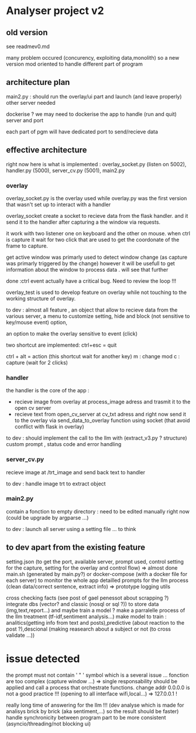 # Analyser project v2

## old version

see readmev0.md 

many problem occured (concurency, exploiting data,monolith) so a new version mod oriented to handle different part of program

## architecture plan

main2.py : should run the overlay/ui part and launch (and leave properly) other server needed

dockerise ? we may need to dockerise the app to handle (run and quit) server and port

each part of pgm will have dedicated port to send/recieve data 

## effective architecture

right now here is what is implemented :
overlay_socket.py (listen on 5002), handler.py (5000), server_cv.py (5001), main2.py

### overlay

overlay_socket.py is the overlay used while overlay.py was the first version that wasn't set up to interact with a handler

overlay_socket create a socket to recieve data from the flask handler. and it send it to the handler after capturing a the window via requests.

it work with two listener one on keyboard and the other on mouse. when ctrl is capture it wait for two click that are used to get the coordonate of the frame to capture.

get active window was primarly used to detect window change (as capture was primarly triggered by the change) however it will be usefull to get information about the window to process data . will see that further

done :ctrl event actually have a critical bug. Need to review the loop !!!

overlay_test is used to develop feature on overlay while not touching to the working structure of overlay.

to dev :
almost all feature , an object that allow to recieve data from the various server, a menu to customize setting, hide and block (not sensitive to key/mouse event) option, 

an option to make the overlay sensitive to event (click)

two shortcut are implemented:
ctrl+esc = quit 

ctrl + alt = action
(this shortcut wait for another key)
m : change mod
c : capture (wait for 2 clicks)

### handler

the handler is the core of the app : 

- recieve image from overlay at process_image adress and trasmit it to the open cv server
- recieve text from open_cv_server at cv_txt adress and right now send it to the overlay via send_data_to_overlay function using socket (that avoid conflict with flask in overlay)

to dev : 
should implement the call to the llm with (extract_v3.py ? structure)
custom prompt , 
status code 
and error handling


### server_cv.py


recieve image at /trt_image and send back text to handler 

to dev : handle image trt to extract object

### main2.py

contain a fonction to empty directory : need to be edited manually right now (could be upgrade by argparse ...)

to dev : launch all server using a setting file
... to think


## to dev apart from the existing feature

setting.json (to get the port, available server, prompt used, control setting for the capture, setting for the overlay and control flow) 
    => almost done
main.sh (generated by main.py?) or docker-compose (with a docker file for each server) to monitor the whole app
detailled prompts for the llm process (clean data/correct sentence, extract info) => prototype
logging utils 

cross checking facts (see post of gael penessot about scrapping ?)
integrate dbs (vector? and classic (nosql or sql ?)) to store data (img,text,report...) and maybe train a model ?
make a parralelle process of the llm treatment (tf-idf,sentiment analysis...)
make model to train : analitics(getting info from text and posts),predictive (about reaction to the post ?),descional (making reasearch about a subject or not (to cross validate ...))

# issue detected

the prompt must not contain ' " ' symbol which is a several issue ...
fonction are too complex (capture window ...) => single responsability should be applied and call a process that orchestrate functions.
change addr 0.0.0.0 is not a good practice !!! (opening to all interface wifi,local...) => 127.0.0.1 ! 

really long time of answering for the llm !!! (dev analyse which is made for analisys brick by brick (aka sentiment,...) so the result should be faster)
handle synchronicity between program part to be more consistent (asyncio/threading/not blocking ui)